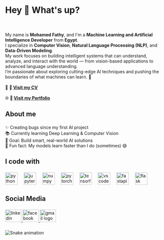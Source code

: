<h1 align="left">Hey 👋 What's up?</h1>

###

<br clear="both">

<p align="left">
  My name is <b>Mohamed Fathy</b>, and I'm a <b>Machine Learning and Artificial Intelligence Developer</b> from <b>Egypt</b>.<br>
  I specialize in <b>Computer Vision</b>, <b>Natural Language Processing (NLP)</b>, and <b>Data-Driven Modeling</b>.<br>
  My work focuses on building intelligent systems that can understand, analyze, and interact with the world — from vision-based applications to advanced language understanding.<br>
  I’m passionate about exploring cutting-edge AI techniques and pushing the boundaries of what machines can learn. 🤖
  <br><br>
  🔗 <b>📄 <a href="YOUR_CV_LINK_HERE" target="_blank">Visit my CV</a></b><br><br>
  🌐 <b>💼 <a href="YOUR_PORTFOLIO_LINK_HERE" target="_blank">Visit my Portfolio</a></b>
</p>

###

<h2 align="left">About me</h2>

###

<p align="left">
  ✨ Creating bugs since my first AI project<br>
  📚 Currently learning Deep Learning & Computer Vision<br>
  🎯 Goal: Build smart, real-world AI solutions<br>
  🎲 Fun fact: My models learn faster than I do (sometimes) 😅
</p>

###

<h2 align="left">I code with</h2>

###

<div align="left">
  <img src="https://cdn.jsdelivr.net/gh/devicons/devicon/icons/python/python-original.svg" height="40" alt="python logo"  />
  <img width="12" />
  <img src="https://cdn.jsdelivr.net/gh/devicons/devicon/icons/jupyter/jupyter-original.svg" height="40" alt="jupyter logo"  />
  <img width="12" />
  <img src="https://cdn.jsdelivr.net/gh/devicons/devicon/icons/numpy/numpy-original.svg" height="40" alt="numpy logo"  />
  <img width="12" />
  <img src="https://cdn.jsdelivr.net/gh/devicons/devicon/icons/pytorch/pytorch-original.svg" height="40" alt="pytorch logo"  />
  <img width="12" />
  <img src="https://cdn.jsdelivr.net/gh/devicons/devicon/icons/tensorflow/tensorflow-original.svg" height="40" alt="tensorflow logo"  />
  <img width="12" />
  <img src="https://cdn.jsdelivr.net/gh/devicons/devicon/icons/vscode/vscode-original.svg" height="40" alt="vscode logo"  />
  <img width="12" />
  <img src="https://cdn.jsdelivr.net/gh/devicons/devicon/icons/fastapi/fastapi-original.svg" height="40" alt="fastapi logo"  />
  <img width="12" />
  <img src="https://cdn.jsdelivr.net/gh/devicons/devicon/icons/flask/flask-original.svg" height="40" alt="flask logo"  />
</div>

###

<h2 align="left">Social Media</h2>

###

<div align="left">
  <a href="https://www.linkedin.com/in/mohamed-basha5" target="_blank">
    <img src="https://raw.githubusercontent.com/maurodesouza/profile-readme-generator/master/src/assets/icons/social/linkedin/default.svg" width="52" height="40" alt="linkedin logo"  />
  </a>
  <a href="https://www.facebook.com/share/1CbcNyeuXX/" target="_blank">
    <img src="https://raw.githubusercontent.com/maurodesouza/profile-readme-generator/master/src/assets/icons/social/facebook/default.svg" width="52" height="40" alt="facebook logo"  />
  </a>
  <a href="mf582003@gmail.com" target="_blank">
    <img src="https://raw.githubusercontent.com/maurodesouza/profile-readme-generator/master/src/assets/icons/social/gmail/default.svg" width="52" height="40" alt="gmail logo"  />
  </a>
</div>

###

<img src="https://raw.githubusercontent.com/MohamedFBasha/MohamedFBasha/output/snake.svg" alt="Snake animation" />

###
